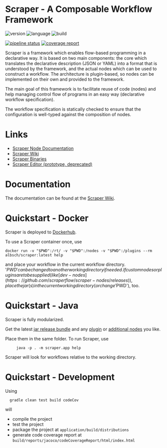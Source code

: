 Scraper - A Composable Workflow Framework
=========================================

![version](https://img.shields.io/badge/version-0.14.1-green.svg)
![language](https://img.shields.io/badge/language-java9+(JPMS)-blue.svg)
![build](https://img.shields.io/badge/build-gradle-yellowgreen.svg)

[![pipeline status](https://git.server1.link/scraper/scraper/badges/master/pipeline.svg)](https://git.server1.link/scraper/scraper/commits/master)
[![coverage report](https://git.server1.link/scraper/scraper/badges/master/coverage.svg)](https://git.server1.link/scraper/scraper/commits/master)

Scraper is a framework which enables flow-based programming in a declarative way. 
It is based on two main components: 
the core which translates the declarative description (JSON or YAML) into a format that is understood by
the framework, and the actual nodes which can be used to construct a workflow.
The architecture is plugin-based, so nodes can be implemented on their own and provided
to the framework.

The main goal of this framework is to facilitate reuse of code (nodes) and help
managing control flow of programs in an easy way (declarative workflow specification).

The workflow specification is statically checked to ensure that the configuration is well-typed 
against the composition of nodes.

# Links

* [Scraper Node Documentation](https://docs.scraper.server1.link)
* [Scraper Wiki](https://wiki.scraper.server1.link)
* [Scraper Binaries](https://binaries.scraper.server1.link)
* [Scraper Editor (prototype, deprecated)](https://editor.scraper.server1.link)

# Documentation

The documentation can be found at the [Scraper Wiki](https://wiki.scraper.server1.link).

# Quickstart - Docker

Scraper is deployed to [Dockerhub](https://hub.docker.com/repository/docker/albsch/scraper).

To use a Scraper container once, use

    docker run -v "$PWD":/rt/ -v "$PWD":/nodes -v "$PWD":/plugins --rm albsch/scraper:latest help

and place your workflow in the current workflow directory. 
'$PWD' can be changed to another working directory if needed.
If custom nodes or plugins are to be supplied (like [dev-nodes](https://github.com/scraperflow/scraper-nodes/releases)),
place the jar(s) in the current working directory (or change '$PWD'), too.


# Quickstart - Java

Scraper is fully modularized.

Get the latest [jar release bundle](https://github.com/scraperflow/scraper/releases) 
and any [plugin](https://github.com/scraperflow/scraper-plugins) 
or [additional nodes](https://github.com/scraperflow/scraper-nodes) you like.

Place them in the same folder. 
To run Scraper, use

         java -p . -m scraper.app help
       
Scraper will look for workflows relative to the working directory.

# Quickstart - Development

Using

      gradle clean test build codeCov

will

* compile the project 
* test the project
* package the project at `application/build/distributions`
* generate code coverage report at `build/reports/jacoco/codeCoverageReport/html/index.html`

